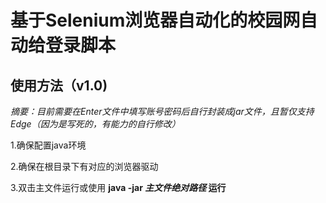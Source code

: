 # 基于Selenium浏览器自动化的校园网自动给登录脚本

## 使用方法（v1.0)

*摘要：目前需要在Enter文件中填写账号密码后自行封装成jar文件，且暂仅支持Edge（因为是写死的，有能力的自行修改）*

1.确保配置java环境

2.确保在根目录下有对应的浏览器驱动

3.双击主文件运行或使用 **java -jar *主文件绝对路径* 运行**

